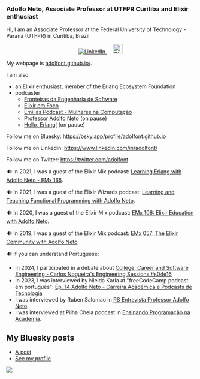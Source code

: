 ### Adolfo Neto, Associate Professor at UTFPR Curitiba and Elixir enthusiast

Hi, I am an Associate Professor at the Federal University of Technology - Paraná (UTFPR) in Curitiba, Brazil.

<p align="center">
  <a href="https://www.linkedin.com/in/adolfont">
    <img src="https://img.shields.io/badge/LinkedIn--_.svg?style=social&logo=linkedin" alt="LinkedIn">
  </a>
  &emsp;
  <a href="https://bsky.app/profile/adolfont.github.io">
        <img width=25 src="https://upload.wikimedia.org/wikipedia/commons/thumb/7/7a/Bluesky_Logo.svg/272px-Bluesky_Logo.svg.png" alt="Bluesky">
  </a>
</p>

My webpage is [adolfont.github.io/](http://adolfont.github.io/).

I am also:
- an Elixir enthusiast, member of the Erlang Ecosystem Foundation
- podcaster
  - [Fronteiras da Engenharia de Software](https://fronteirases.github.io)
  - [Elixir em Foco](http://elixiremfoco.com/)
  - [Emílias Podcast - Mulheres na Computação](https://anchor.fm/emilias-podcast)
  - [Professor Adolfo Neto](https://anchor.fm/adolfont) (on pause)
  - [Hello, Erlang!](https://helloerlang.github.io/) (on pause)

Follow me on Bluesky: https://bsky.app/profile/adolfont.github.io

Follow me on Linkedin: https://www.linkedin.com/in/adolfont/

Follow me on Twitter: https://twitter.com/adolfont



🔊 In 2021, I was a guest of the Elixir Mix podcast: [Learning Erlang with Adolfo Neto - EMx 165](https://topenddevs.com/podcasts/elixir-mix/episodes/learning-erlang-with-adolfo-neto-emx-165).

🔊 In 2021, I was a guest of the Elixir Wizards podcast: [Learning and Teaching Functional Programming with Adolfo Neto](https://smartlogic.io/podcast/elixir-wizards/s7e4-neto/).

🔊 In 2020, I was a guest of the Elixir Mix podcast: [EMx 106: Elixir Education with Adolfo Neto](https://topenddevs.com/podcasts/elixir-mix/episodes/emx-106-elixir-education-with-adolfo-neto).

🔊 In 2019, I was a guest of the Elixir Mix podcast: [EMx 057: The Elixir Community with Adolfo Neto](https://topenddevs.com/podcasts/elixir-mix/episodes/emx-057-the-elixir-community-with-adolfo-neto).




🔊 If you can understand Portuguese:
  - In 2024,  I participated in a debate about [College, Career and Software Engineering - Carlos Nogueira's Engineering Sessions #s04e16](https://www.youtube.com/watch?v=gvNV-y4ACms)
  - In 2023, I was interviewed by Nielda Karla at "freeCodeCamp podcast em português": [Ep. 14 Adolfo Neto - Carreira Acadêmica e Podcasts de Tecnologia](https://www.freecodecamp.org/portuguese/news/podcast-ep14/)
  - I was interviewed by Ruben Salomao in [RS Entrevista Professor Adolfo Neto](https://www.youtube.com/watch?v=enHShUFPWIY).
  - I was interviewed at Pilha Cheia podcast  in [Ensinando Programação na Academia](https://open.spotify.com/episode/4Nvp8huz7inO0O7ogGSJkO).


<h2>My Bluesky posts</h2>
<ul>
  <li><a href="https://bsky.app/profile/adolfont.github.io/post/3lux4k2pv3k2r">A post</a></li>
  <li><a href="https://bsky.app/profile/adolfont.github.io">See my profile</a></li>
</ul>


 

<!--
**adolfont/adolfont** is a ✨ _special_ ✨ repository because its `README.md` (this file) appears on your GitHub profile.

Here are some ideas to get you started:

- 🔭 I’m currently working on ...
- 🌱 I’m currently learning ...
- 👯 I’m looking to collaborate on ...
- 🤔 I’m looking for help with ...
- 💬 Ask me about ...
- 📫 How to reach me: ...
- 😄 Pronouns: ...
- ⚡ Fun fact: ...
-->

![](https://komarev.com/ghpvc/?username=adolfont&label=PROFILE+VIEWS)

